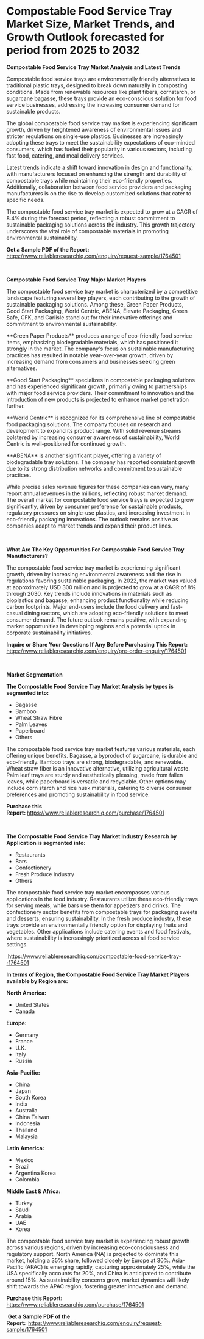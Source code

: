 <p><h1>Compostable Food Service Tray Market Size, Market Trends, and Growth Outlook forecasted for period from 2025 to 2032</h1></p><p><strong>Compostable Food Service Tray Market Analysis and Latest Trends</strong></p>
<p><p>Compostable food service trays are environmentally friendly alternatives to traditional plastic trays, designed to break down naturally in composting conditions. Made from renewable resources like plant fibers, cornstarch, or sugarcane bagasse, these trays provide an eco-conscious solution for food service businesses, addressing the increasing consumer demand for sustainable products.</p><p>The global compostable food service tray market is experiencing significant growth, driven by heightened awareness of environmental issues and stricter regulations on single-use plastics. Businesses are increasingly adopting these trays to meet the sustainability expectations of eco-minded consumers, which has fueled their popularity in various sectors, including fast food, catering, and meal delivery services.</p><p>Latest trends indicate a shift toward innovation in design and functionality, with manufacturers focused on enhancing the strength and durability of compostable trays while maintaining their eco-friendly properties. Additionally, collaboration between food service providers and packaging manufacturers is on the rise to develop customized solutions that cater to specific needs.</p><p>The compostable food service tray market is expected to grow at a CAGR of 8.4% during the forecast period, reflecting a robust commitment to sustainable packaging solutions across the industry. This growth trajectory underscores the vital role of compostable materials in promoting environmental sustainability.</p></p>
<p><strong>Get a Sample PDF of the Report:&nbsp;</strong> <a href="https://www.reliableresearchiq.com/enquiry/request-sample/1764501?utm_campaign=3201&utm_medium=2&utm_source=Github&utm_content=ia&utm_term=19042025&utm_id=compostable-food-service-tray">https://www.reliableresearchiq.com/enquiry/request-sample/1764501</a></p>
<p>&nbsp;</p>
<p><strong>Compostable Food Service Tray Major Market Players</strong></p>
<p><p>The compostable food service tray market is characterized by a competitive landscape featuring several key players, each contributing to the growth of sustainable packaging solutions. Among these, Green Paper Products, Good Start Packaging, World Centric, ABENA, Elevate Packaging, Green Safe, CFK, and Carlisle stand out for their innovative offerings and commitment to environmental sustainability.</p><p>**Green Paper Products** produces a range of eco-friendly food service items, emphasizing biodegradable materials, which has positioned it strongly in the market. The company's focus on sustainable manufacturing practices has resulted in notable year-over-year growth, driven by increasing demand from consumers and businesses seeking green alternatives.</p><p>**Good Start Packaging** specializes in compostable packaging solutions and has experienced significant growth, primarily owing to partnerships with major food service providers. Their commitment to innovation and the introduction of new products is projected to enhance market penetration further.</p><p>**World Centric** is recognized for its comprehensive line of compostable food packaging solutions. The company focuses on research and development to expand its product range. With solid revenue streams bolstered by increasing consumer awareness of sustainability, World Centric is well-positioned for continued growth.</p><p>**ABENA** is another significant player, offering a variety of biodegradable tray solutions. The company has reported consistent growth due to its strong distribution networks and commitment to sustainable practices.</p><p>While precise sales revenue figures for these companies can vary, many report annual revenues in the millions, reflecting robust market demand. The overall market for compostable food service trays is expected to grow significantly, driven by consumer preference for sustainable products, regulatory pressures on single-use plastics, and increasing investment in eco-friendly packaging innovations. The outlook remains positive as companies adapt to market trends and expand their product lines.</p></p>
<p>&nbsp;</p>
<p><strong>What Are The Key Opportunities For Compostable Food Service Tray Manufacturers?</strong></p>
<p><p>The compostable food service tray market is experiencing significant growth, driven by increasing environmental awareness and the rise in regulations favoring sustainable packaging. In 2022, the market was valued at approximately USD 300 million and is projected to grow at a CAGR of 8% through 2030. Key trends include innovations in materials such as bioplastics and bagasse, enhancing product functionality while reducing carbon footprints. Major end-users include the food delivery and fast-casual dining sectors, which are adopting eco-friendly solutions to meet consumer demand. The future outlook remains positive, with expanding market opportunities in developing regions and a potential uptick in corporate sustainability initiatives.</p></p>
<p><strong>Inquire or Share Your Questions If Any Before Purchasing This Report:</strong> <a href="https://www.reliableresearchiq.com/enquiry/pre-order-enquiry/1764501?utm_campaign=3201&utm_medium=2&utm_source=Github&utm_content=ia&utm_term=19042025&utm_id=compostable-food-service-tray">https://www.reliableresearchiq.com/enquiry/pre-order-enquiry/1764501</a></p>
<p>&nbsp;</p>
<p><strong>Market Segmentation</strong></p>
<p><strong>The Compostable Food Service Tray Market Analysis by types is segmented into:</strong></p>
<p><ul><li>Bagasse</li><li>Bamboo</li><li>Wheat Straw Fibre</li><li>Palm Leaves</li><li>Paperboard</li><li>Others</li></ul></p>
<p><p>The compostable food service tray market features various materials, each offering unique benefits. Bagasse, a byproduct of sugarcane, is durable and eco-friendly. Bamboo trays are strong, biodegradable, and renewable. Wheat straw fiber is an innovative alternative, utilizing agricultural waste. Palm leaf trays are sturdy and aesthetically pleasing, made from fallen leaves, while paperboard is versatile and recyclable. Other options may include corn starch and rice husk materials, catering to diverse consumer preferences and promoting sustainability in food service.</p></p>
<p><strong>Purchase this Report:&nbsp;</strong><a href="https://www.reliableresearchiq.com/purchase/1764501?utm_campaign=3201&utm_medium=2&utm_source=Github&utm_content=ia&utm_term=19042025&utm_id=compostable-food-service-tray">https://www.reliableresearchiq.com/purchase/1764501</a></p>
<p>&nbsp;</p>
<p><strong>The Compostable Food Service Tray Market Industry Research by Application is segmented into:</strong></p>
<p><ul><li>Restaurants</li><li>Bars</li><li>Confectionery</li><li>Fresh Produce Industry</li><li>Others</li></ul></p>
<p><p>The compostable food service tray market encompasses various applications in the food industry. Restaurants utilize these eco-friendly trays for serving meals, while bars use them for appetizers and drinks. The confectionery sector benefits from compostable trays for packaging sweets and desserts, ensuring sustainability. In the fresh produce industry, these trays provide an environmentally friendly option for displaying fruits and vegetables. Other applications include catering events and food festivals, where sustainability is increasingly prioritized across all food service settings.</p></p>
<p><a href="https://www.reliableresearchiq.com/compostable-food-service-tray-r1764501?utm_campaign=3201&utm_medium=2&utm_source=Github&utm_content=ia&utm_term=19042025&utm_id=compostable-food-service-tray">&nbsp;https://www.reliableresearchiq.com/compostable-food-service-tray-r1764501</a></p>
<p><strong>In terms of Region, the Compostable Food Service Tray Market Players available by Region are:</strong></p>
<p>
    <p> <strong> North America: </strong>
        <ul>
            <li>United States</li>
            <li>Canada</li>
        </ul>
        </p> 
    <p> <strong> Europe: </strong>
        <ul>
            <li>Germany</li>
            <li>France</li>
            <li>U.K.</li>
            <li>Italy</li>
            <li>Russia</li>
        </ul>
        </p> 
    <p> <strong> Asia-Pacific: </strong>
        <ul>
            <li>China</li>
            <li>Japan</li>
            <li>South Korea</li>
            <li>India</li>
            <li>Australia</li>
            <li>China Taiwan</li>
            <li>Indonesia</li>
            <li>Thailand</li>
            <li>Malaysia</li>
        </ul>
        </p> 
    <p> <strong> Latin America: </strong>
        <ul>
            <li>Mexico</li>
            <li>Brazil</li>
            <li>Argentina Korea</li>
            <li>Colombia</li>
        </ul>
        </p> 
    <p> <strong> Middle East & Africa: </strong>
        <ul>
            <li>Turkey</li>
            <li>Saudi</li>
            <li>Arabia</li>
            <li>UAE</li>
            <li>Korea</li>
        </ul>
    </p>
    </p>
<p><p>The compostable food service tray market is experiencing robust growth across various regions, driven by increasing eco-consciousness and regulatory support. North America (NA) is projected to dominate this market, holding a 35% share, followed closely by Europe at 30%. Asia-Pacific (APAC) is emerging rapidly, capturing approximately 25%, while the USA specifically accounts for 20%, and China is anticipated to contribute around 15%. As sustainability concerns grow, market dynamics will likely shift towards the APAC region, fostering greater innovation and demand.</p></p>
<p><strong>Purchase this Report: </strong><a href="https://www.reliableresearchiq.com/purchase/1764501?utm_campaign=3201&utm_medium=2&utm_source=Github&utm_content=ia&utm_term=19042025&utm_id=compostable-food-service-tray">https://www.reliableresearchiq.com/purchase/1764501</a></p>
<p>&nbsp;<strong>Get a Sample PDF of the Report:&nbsp;&nbsp;</strong><a href="https://www.reliableresearchiq.com/enquiry/request-sample/1764501?utm_campaign=3201&utm_medium=2&utm_source=Github&utm_content=ia&utm_term=19042025&utm_id=compostable-food-service-tray">https://www.reliableresearchiq.com/enquiry/request-sample/1764501</a></p>
<p><strong></strong></p>
<p><p></p><p></p><p></p></p>